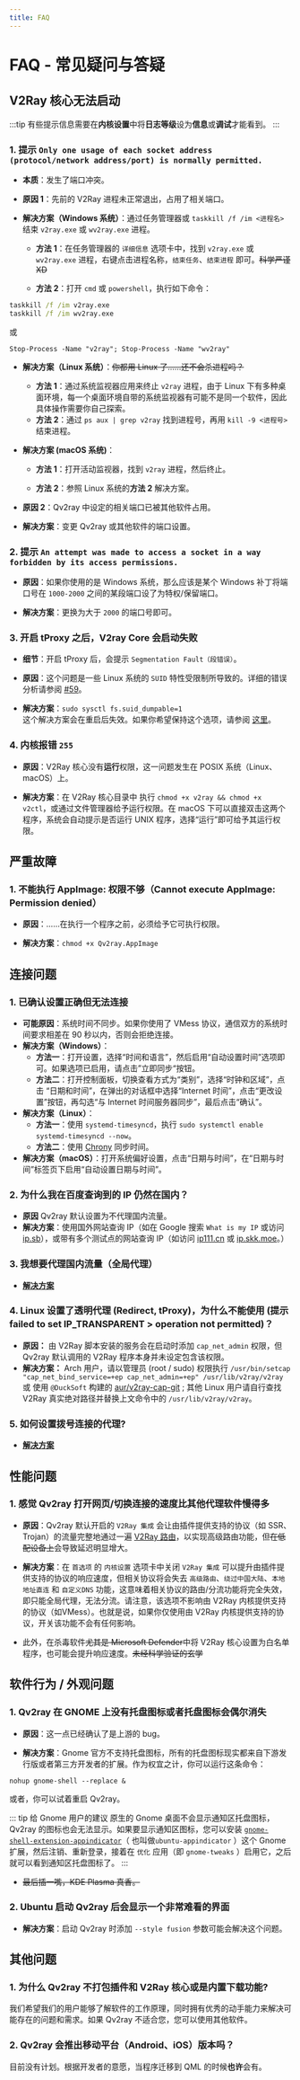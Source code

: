 ```yaml
---
title: FAQ
---
```


# FAQ - 常见疑问与答疑

## V2Ray 核心无法启动

:::tip
有些提示信息需要在**内核设置**中将**日志等级**设为**信息**或**调试**才能看到。
:::

### 1. 提示 `Only one usage of each socket address (protocol/network address/port) is normally permitted.`

- **本质**：发生了端口冲突。

- **原因 1**：先前的 V2Ray 进程未正常退出，占用了相关端口。

- **解决方案（Windows 系统）**：通过任务管理器或 `taskkill /f /im <进程名>` 结束 `v2ray.exe` 或 `wv2ray.exe` 进程。

  - **方法 1**：在任务管理器的 `详细信息` 选项卡中，找到 `v2ray.exe` 或 `wv2ray.exe` 进程，右键点击进程名称，`结束任务`、`结束进程` 即可。~~科学严谨 XD~~

  - **方法 2**：打开 `cmd` 或 `powershell`，执行如下命令：

```cmd
taskkill /f /im v2ray.exe
taskkill /f /im wv2ray.exe
```
或

```pwsh
Stop-Process -Name "v2ray"; Stop-Process -Name "wv2ray"
```

- **解决方案（Linux 系统）**：~~你都用 Linux 了……还不会杀进程吗？~~

  - **方法 1**：通过系统监视器应用来终止 `v2ray` 进程，由于 Linux 下有多种桌面环境，每一个桌面环境自带的系统监视器有可能不是同一个软件，因此具体操作需要你自己探索。
  - **方法 2**：通过 `ps aux | grep v2ray` 找到进程号，再用 `kill -9 <进程号>` 结束进程。

- **解决方案 (macOS 系统)**：

  - **方法 1**：打开活动监视器，找到 `v2ray` 进程，然后终止。

  - **方法 2**：参照 Linux 系统的**方法 2** 解决方案。

- **原因 2**：Qv2ray 中设定的相关端口已被其他软件占用。

- **解决方案**：变更 Qv2ray 或其他软件的端口设置。

### 2. 提示 `An attempt was made to access a socket in a way forbidden by its access permissions.`

- **原因**：如果你使用的是 Windows 系统，那么应该是某个 Windows 补丁将端口号在 `1000-2000` 之间的某段端口设了为特权/保留端口。

- **解决方案**：更换为大于 `2000` 的端口号即可。

### 3. 开启 tProxy 之后，V2ray Core 会启动失败

- **细节**：开启 tProxy 后，会提示 `Segmentation Fault（段错误）`。

- **原因**：这个问题是一些 Linux 系统的 `SUID` 特性受限制所导致的。详细的错误分析请参阅 [#59](https://github.com/lhy0403/Qv2ray/issues/59)。

- **解决方案**：`sudo sysctl fs.suid_dumpable=1`<br/>
这个解决方案会在重启后失效。如果你希望保持这个选项，请参阅 [这里](http://ssdxiao.github.io/linux/2017/03/20/Sysctl-not-applay-on-boot.html)。

### 4. 内核报错 `255`

- **原因**：V2Ray 核心没有**运行**权限，这一问题发生在 POSIX 系统（Linux、macOS）上。

- **解决方案**：在 V2Ray 核心目录中 执行 `chmod +x v2ray && chmod +x v2ctl`，或通过文件管理器给予运行权限。在 macOS 下可以直接双击这两个程序，系统会自动提示是否运行 UNIX 程序，选择“运行”即可给予其运行权限。

## 严重故障

### 1. 不能执行 AppImage: 权限不够（Cannot execute AppImage: Permission denied）

- **原因**：……在执行一个程序之前，必须给予它可执行权限。

- **解决方案**：`chmod +x Qv2ray.AppImage`

## 连接问题

### 1. 已确认设置正确但无法连接

- **可能原因**：系统时间不同步。如果你使用了 VMess 协议，通信双方的系统时间要求相差在 90 秒以内，否则会拒绝连接。
- **解决方案（Windows）**：
  - **方法一**：打开设置，选择“时间和语言”，然后启用“自动设置时间”选项即可。如果选项已启用，请点击”立即同步“按钮。
  - **方法二**：打开控制面板，切换查看方式为“类别”，选择“时钟和区域”，点击  “日期和时间”，在弹出的对话框中选择“Internet 时间”，点击“更改设置”按钮，再勾选“与 Internet 时间服务器同步”，最后点击“确认”。
- **解决方案（Linux）**：
  - **方法一**：使用 `systemd-timesyncd`，执行 `sudo systemctl enable systemd-timesyncd --now`。
  - **方法二**：使用 [Chrony](https://www.chrony.tuxfamily.org) 同步时间。
- **解决方案（macOS）**：打开系统偏好设置，点击“日期与时间”，在“日期与时间”标签页下启用“自动设置日期与时间”。


### 2. 为什么我在百度查询到的 IP 仍然在国内？

- **原因** Qv2ray 默认设置为不代理国内流量。
- **解决方案**：使用国外网站查询 IP（如在 Google 搜索 `What is my IP` 或访问 [ip.sb](https://ip.sb/)），或带有多个测试点的网站查询 IP（如访问 [ip111.cn](https://www.ip111.cn/) 或 [ip.skk.moe](https://ip.skk.moe/)。）

### 3. 我想要代理国内流量（全局代理）

- [**解决方案**](../getting-started/step5.md#调整路由方案)

### 4. Linux 设置了透明代理 (Redirect, tProxy)，为什么不能使用 (提示 failed to set IP_TRANSPARENT > operation not permitted)？

- **原因：** 由 V2Ray 脚本安装的服务会在启动时添加 `cap_net_admin` 权限，但 Qv2ray 默认调用的 V2Ray 程序本身并未设定包含该权限。
- **解决方案：** Arch 用户，请以管理员 (root / sudo) 权限执行 `/usr/bin/setcap "cap_net_bind_service=+ep cap_net_admin=+ep" /usr/lib/v2ray/v2ray` 或 使用 `@DuckSoft` 构建的 [aur/v2ray-cap-git](https://aur.archlinux.org/packages/v2ray-cap-git/) ; 其他 Linux 用户请自行查找 V2Ray 真实绝对路径并替换上文命令中的 `/usr/lib/v2ray/v2ray`。

### 5. 如何设置拨号连接的代理?

- [**解决方案**](https://github.com/Qv2ray/Qv2ray/issues/873#issuecomment-680128054)

## 性能问题

### 1. 感觉 Qv2ray 打开网页/切换连接的速度比其他代理软件慢得多

- **原因**：Qv2ray 默认开启的 `V2Ray 集成` 会让由插件提供支持的协议（如 SSR、Trojan）的流量完整地通过一遍 [V2Ray 路由](../plugins/v2ray-integration.md)，以实现高级路由功能，但~~在低配设备上~~会导致延迟明显增大。

- **解决方案**：在 `首选项` 的 `内核设置` 选项卡中关闭 `V2Ray 集成` 可以提升由插件提供支持的协议的响应速度，但相关协议将会失去 `高级路由`、`绕过中国大陆`、`本地地址直连` 和 `自定义DNS` 功能，这意味着相关协议的路由/分流功能将完全失效，即只能全局代理，无法分流。请注意，该选项不影响由 V2Ray 内核提供支持的协议（如VMess）。也就是说，如果你仅使用由 V2Ray 内核提供支持的协议，开关该功能不会有任何影响。
- 此外，在杀毒软件~~尤其是 Microsoft Defender~~中将 V2Ray 核心设置为白名单程序，也可能会提升响应速度。~~未经科学验证的玄学~~


##  软件行为 / 外观问题

### 1. Qv2ray 在 GNOME 上没有托盘图标或者托盘图标会偶尔消失

- **原因**：这一点已经确认了是上游的 bug。

- **解决方案**：Gnome 官方不支持托盘图标，所有的托盘图标现实都来自下游发行版或者第三方开发者的扩展。作为权宜之计，你可以运行这条命令：

```shell
nohup gnome-shell --replace &
```
或者，你可以试着重启 Qv2ray。

::: tip 给 Gnome 用户的建议
原生的 Gnome 桌面不会显示通知区托盘图标，Qv2ray 的图标也会无法显示。如果要显示通知区图标，您可以安装 [`gnome-shell-extension-appindicator`](https://github.com/ubuntu/gnome-shell-extension-appindicator)（ 也叫做`ubuntu-appindicator` ）这个 Gnome 扩展，然后注销、重新登录，接着在 `优化` 应用（即 `gnome-tweaks` ）启用它，之后就可以看到通知区托盘图标了。
:::

- ~~最后插一嘴，KDE Plasma 真香。~~

### 2. Ubuntu 启动 Qv2ray 后会显示一个非常难看的界面

- **解决方案**：启动 Qv2ray 时添加 `--style fusion` 参数可能会解决这个问题。

## 其他问题

### 1. 为什么 Qv2ray 不打包插件和 V2Ray 核心或是内置下载功能?

我们希望我们的用户能够了解软件的工作原理，同时拥有优秀的动手能力来解决可能存在的问题和需求。如果 Qv2ray 不适合您，您可以使用其他软件。

### 2. Qv2ray 会推出移动平台（Android、iOS）版本吗？

目前没有计划。根据开发者的意愿，当程序迁移到 QML 的时候**也许**会有。
